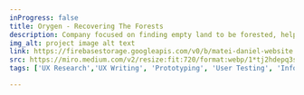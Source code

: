 ```yaml
---
inProgress: false
title: Orygen - Recovering The Forests
description: Company focused on finding empty land to be forested, helping both landowners and businesses that want to offset their carbon footprint. The goal was to increase the conversion rate by finding out why the landowners never finished the process.
img_alt: project image alt text
link: https://firebasestorage.googleapis.com/v0/b/matei-daniel-website.appspot.com/o/adriana-biarnes-website%2Fproject-1-update.webp?alt=media&token=55c05348-d025-4b2a-84d9-583cb6b594a2
src: https://miro.medium.com/v2/resize:fit:720/format:webp/1*tj2hdepq3sw7bSiHwuVMyQ.jpeg
tags: ['UX Research','UX Writing', 'Prototyping', 'User Testing', 'Information Architecture']

---
```

